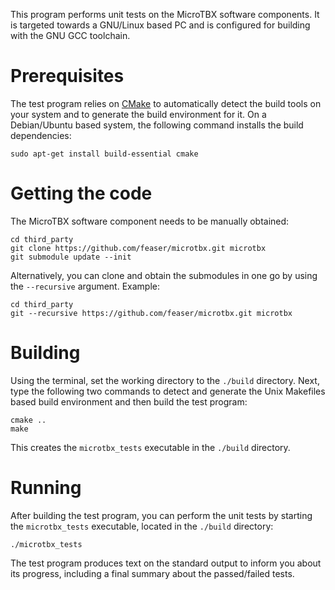 This program performs unit tests on the MicroTBX software components. It is targeted towards a GNU/Linux based PC and is configured for building with the GNU GCC toolchain.

# Prerequisites

The test program relies on [CMake](https://cmake.org/) to automatically detect the build tools on your system and to generate the build environment for it. On a Debian/Ubuntu based system, the following command installs the build dependencies:

```
sudo apt-get install build-essential cmake
```

# Getting the code

The MicroTBX software component needs to be manually obtained:

```
cd third_party
git clone https://github.com/feaser/microtbx.git microtbx
git submodule update --init
```

Alternatively, you can clone and obtain the submodules in one go by using the `--recursive` argument. Example:

```
cd third_party
git --recursive https://github.com/feaser/microtbx.git microtbx
```

# Building

Using the terminal, set the working directory to the `./build` directory. Next, type the following two commands to detect and generate the Unix Makefiles based build environment and then build the test program:

```
cmake ..
make
```

This creates the `microtbx_tests` executable in the `./build` directory. 

# Running

After building the test program, you can perform the unit tests by starting the `microtbx_tests` executable, located in the `./build` directory:

```
./microtbx_tests
```

The test program produces text on the standard output to inform you about its progress, including a final summary about the passed/failed tests.
